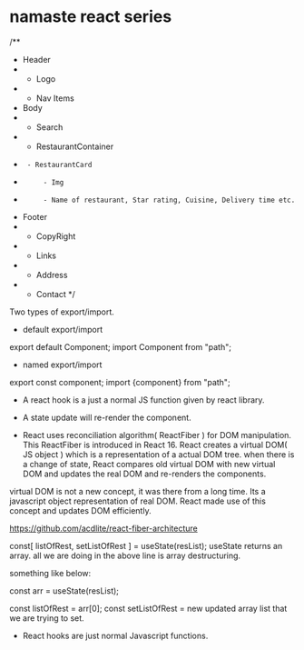 # namaste react series

/**
 * Header
 *  - Logo
 *  - Nav Items
 * Body
 *  - Search
 *  - RestaurantContainer
 *      - RestaurantCard
 *          - Img
 *          - Name of restaurant, Star rating, Cuisine, Delivery time etc.
 * Footer
 *  - CopyRight
 *  - Links
 *  - Address
 *  - Contact
 */


 Two types of export/import.

 - default export/import

 export default Component;
 import Component from "path";

- named export/import

export const component;
import {component} from "path";


 - A react hook is a just a normal JS function given by react library.
 - A state update will re-render the component.


 - React uses reconciliation algorithm( ReactFiber ) for DOM manipulation. This ReactFiber is introduced in React 16. 
 React creates a virtual DOM( JS object ) which is a representation of a actual DOM tree. when there is a change of state, React compares old virtual DOM with new virtual DOM and updates the real DOM and re-renders the components.

 virtual DOM is not a new concept, it was there from a long time. Its a javascript object representation of real DOM. React made use of this concept and updates DOM efficiently.

 https://github.com/acdlite/react-fiber-architecture


 const[ listOfRest, setListOfRest ] = useState(resList);
 useState returns an array. all we are doing in the above line is array destructuring.

 something like below:

 const arr = useState(resList);

 const listOfRest = arr[0];
 const setListOfRest = new updated array list that we are trying to set.

 - React hooks are just normal Javascript functions.
